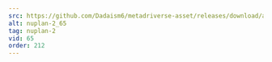 ```yaml
---
src: https://github.com/Dadaism6/metadriverse-asset/releases/download/assetsv1.0.2/nuplan-2_65.mp4
alt: nuplan-2_65
tag: nuplan-2
vid: 65
order: 212
---
```


